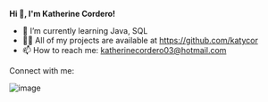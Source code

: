 **Hi 👋, I'm Katherine Cordero!**

- 🌱 I’m currently learning Java, SQL
- 👨‍💻 All of my projects are available at https://github.com/katycor
- 📫 How to reach me: katherinecordero03@hotmail.com

Connect with me:

![image](https://linkedin.com/in/katherine-cordero-86241173)
